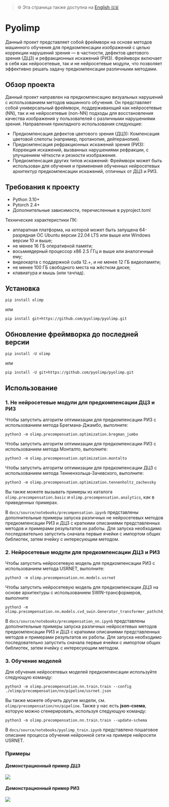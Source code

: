 > 🌐 Эта страница также доступна на [English 🇬🇧](./README.en.md)

# Pyolimp

Данный проект представляет собой фреймворк на основе методов машинного обучения для предкомпенсации изображений с целью коррекции нарушений зрения — в частности, дефектов цветового зрения (ДЦЗ) и рефракционных искажений (РИЗ).
Фреймворк включает в себя как нейросетевые, так и не нейросетевые модули, что позволяет эффективно решать задачу предкомпенсации различными методами.

## Обзор проекта

Данный проект направлен на предкомпенсацию визуальных нарушений с использованием методов машинного обучения.
Он представляет собой универсальный фреймворк, поддерживающий как нейросетевые (NN), так и не нейросетевые (non-NN) подходы для восстановления качества изображения у пользователей с различными нарушениями зрения. Направления прикладного использования следующие:

* Предкомпенсация дефектов цветового зрения (ДЦЗ):
Компенсация цветовой слепоты (например, протанопия, дейтеранопия).
* Предкомпенсация рефракционных искажений зрения (РИЗ):
Коррекция искажений, вызванных нарушениями рефракции, с улучшением чёткости и резкости изображения.
* Предкомпенсация других типов искажений:
Фреймворк может быть использован для обучения и применения обученных нейросетевых архитектур предкомпенсации искажений, отличных от ДЦЗ и РИЗ.

## Требования к проекту

* Python 3.10+
* Pytorch 2.4+
* Дополнительные зависимости, перечисленные в pyproject.toml

Технические характеристики ПК:
* аппаратная платформа, на которой может быть запущена 64-разрядная ОС Ubuntu версии 22.04 LTS или выше или Windows версии 10 и выше;
* не менее 16 ГБ оперативной памяти;
* восьмиядерный процессор x86 2.5 ГГц и выше или аналогичный ему;
* видеокарта с поддержкой cuda 12.+, и не менее 12 ГБ видеопамяти;
* не менее 100 ГБ свободного места на жёстком диске;
* клавиатура и мышь (или тачпад).


## Установка

```
pip install olimp
```
или
```
pip install git+https://github.com/pyolimp/pyolimp.git
```

## Обновление фреймворка до последней версии 

```
pip install -U olimp
```
или
```
pip install -U git+https://github.com/pyolimp/pyolimp.git
```

## Использование

### 1. Не нейросетевые модули для предкомпенсации ДЦЗ и РИЗ

Чтобы запустить алгоритм оптимизации для предкомпенсации РИЗ с использованием метода Брегмана-Джамбо, выполните:
```
python3 -m olimp.precompensation.optimization.bregman_jumbo
```

Чтобы запустить алгоритм оптимизации для предкомпенсации РИЗ с использованием метода Монталто, выполните:
```
python3 -m olimp.precompensation.optimization.montalto
```
Чтобы запустить алгоритм оптимизации для предкомпенсации ДЦЗ с использованием метода Тенненхольца-Зачевского, выполните:

```
python3 -m olimp.precompensation.optimization.tennenholtz_zachevsky
```

Вы также можете вызывать примеры из каталога `olimp.precompensation.basic` и `olimp.precompensation.analytics`, как в приведенных примерах.

В `docs/source/notebooks/precompensation.ipynb` представлены дополнительные примеры запуска различных не нейросетевых методов предкомпенсации РИЗ и ДЦЗ с краткими описаниями представленных методов и примерами результатов их работы. 
Для запуска необходимо последовательно запустить сначала первые ячейки с импортом общих библиотек, затем ячейку с интересующим методом.

### 2. Нейросетевые модули для предкомпенсации ДЦЗ и РИЗ

Чтобы запустить нейросетевую модель для предкомпенсации РИЗ с использованием метода USRNET, выполните:
```
python3 -m olimp.precompensation.nn.models.usrnet
```

Чтобы запустить нейросетевую модель для предкомпенсации ДЦЗ на основе архитектуры с использованием SWIN-трансформеров, выполните
```
python3 -m olimp.precompensation.nn.models.cvd_swin.Generator_transformer_pathch4_844_48_3_nouplayer_server5
```

В `docs/source/notebooks/precompensation_nn.ipynb` представлены дополнительные примеры запуска различных нейросетевых методов предкомпенсации РИЗ и ДЦЗ с краткими описаниями представленных методов и примерами результатов их работы. 
Для запуска необходимо последовательно запустить сначала первые ячейки с импортом общих библиотек, затем ячейку с интересующим методом.

### 3. Обучение моделей

Для обучения нейросетевых моделей предкомпенсации используйте следующую команду:

```
python3 -m olimp.precompensation.nn.train.train --config ./olimp/precompensation/nn/pipeline/usrnet.json
```
Вы также можете обучить другие модели, см. `olimp/precompensation/nn/pipeline`. Также у нас есть **json-схема**, которую можно сгенерировать, используя следующую команду:

```
python3 -m olimp.precompensation.nn.train.train --update-schema
```

В `docs/source/notebooks/pyolimp_train.ipynb` представлено пошаговое описание процесса обучения нейронной сети на примере нейросети USRNET.

### Примеры
#### Демонстрационный пример ДЦЗ
<img src="https://github.com/user-attachments/assets/42f54054-dba1-4204-957e-29b1a44a690c">

#### Демонстрационный пример РИЗ
<img src="https://github.com/user-attachments/assets/7e35fe3b-7667-4530-8c79-a1263749eeff">



